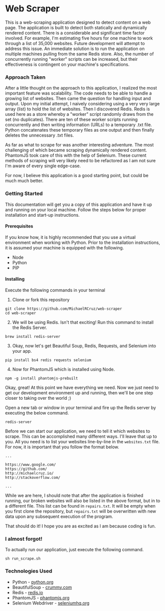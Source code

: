 # Web Scraper

This is a web-scraping application designed to detect content on a web page. The application is built to detect both statically and dynamically rendered content. There is a considerable and significant time factor involved. For example, I'm estimating five hours for one machine to work through a list of 35,000 websites. Future development will attempt to address this issue. An immediate solution is to run the application on multiple machines pulling from the same Redis store. Also, the number of concurrently running "worker" scripts can be increased, but their effectiveness is contingent on your machine's specifications.

### Approach Taken

After a little thought on the approach to this application, I realized the most important feature was scalability. The code needs to be able to handle a growing list of websites. Then came the question for handling input and output. Upon my initial attempt, I naively considering using a very very large array (list) to hold the list of websites. Then I discovered Redis. Redis is used here as a store whereby a "worker" script randomly draws from the set (no duplicates). There are ten of these worker scripts running concurrently and then writing information (URLs) to a temporary .txt file. Python concatenates these temporary files as one output and then finally deletes the unnecessary .txt files.

As far as what to scrape for was another interesting adventure. The most challenging of which became scraping dynamically rendered content. PhantomJS took care of this with the help of Selenium. These current methods of scraping will very likely need to be refactored as I am not sure I'm aware of every single edge-case.

For now, I believe this application is a good starting point, but could be much much better.

### Getting Started

This documentation will get you a copy of this application and have it up and running on your local machine. Follow the steps below for proper installation and start-up instructions.

#### Prerequisites

If you know how, it is highly recommended that you use a virtual environment when working with Python. Prior to the installation instructions, it is assumed your machine is equipped with the following.

* Node
* Python
* PIP

#### Installing

Execute the following commands in your terminal

1. Clone or fork this repository
```
git clone https://github.com/MichaelRCruz/web-scraper
cd web-scraper
```
2. We will be using Redis. Isn't that exciting! Run this command to install the Redis Server.
```
brew install redis-server
```
3. Okay, now let's get Beautiful Soup, Redis, Requests, and Selenium into your app.
```
pip install bs4 redis requests selenium
```
4. Now for PhantomJS which is installed using Node.
```
npm -g install phantomjs-prebuilt
```

Okay, great! At this point we have everything we need. Now we just need to get our development environment up and running, then we'll be one step closer to taking over the world ;)

Open a new tab or window in your terminal and fire up the Redis server by executing the below command.
```
redis-server
```

Before we can start our application, we need to tell it which websites to scrape. This can be accomplished many different ways. I'll leave that up to you. All you need is to list your websites line-by-line in the ```websites.txt``` file. For now, it is important that you follow the format below.

```
...

https://www.google.com/
https://github.com/
http://michaelcruz.io/
http://stackoverflow.com/

...
```

While we are here, I should note that after the application is finished running, our broken websites will also be listed in the above format, but in to a different file. This list can be found in ```repairs.txt```. It will be empty when you first clone the repository, but ```repairs.txt``` will be overwritten with new data upon any subsequent execution of the program.

That should do it! I hope you are as excited as I am because coding is fun.

### I almost forgot!

To actually run our application, just execute the following command.
```
sh run_scrape.sh
```

### Technologies Used

* Python - [python.org](https://www.python.org/)
* BeautifulSoup - [crummy.com](https://www.crummy.com/software/BeautifulSoup/)
* Redis - [redis.io](https://redis.io/)
* PhantomJS - [phantomjs.org](http://phantomjs.org/)
* Selenium Webdriver - [seleniumhq.org](http://www.seleniumhq.org/docs/03_webdriver.jsp)
